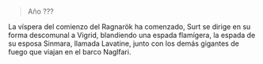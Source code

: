 > Año ???

La víspera del comienzo del Ragnarök ha comenzado, Surt se dirige en su forma descomunal a Vigrid, blandiendo una espada flamígera, la espada de su esposa Sinmara, llamada Lavatine, junto con los demás gigantes de fuego que viajan en el barco Naglfari.